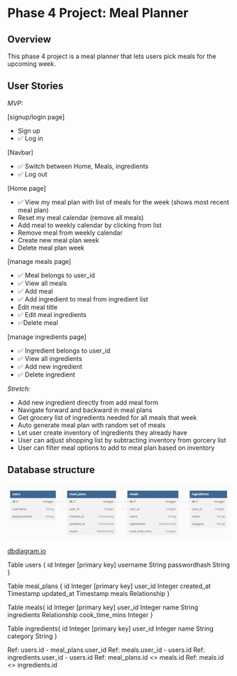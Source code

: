# Phase 4 Project: Meal Planner

## Overview

This phase 4 project is a meal planner that lets users pick meals for the upcoming week.

## User Stories

*MVP:*

[signup/login page]

- Sign up
- ✅ Log in

[Navbar]

- ✅ Switch between Home, Meals, ingredients
- ✅ Log out

[Home page]

- ✅ View my meal plan with list of meals for the week (shows most recent meal plan)
- Reset my meal calendar (remove all meals)
- Add meal to weekly calendar by clicking from list
- Remove meal from weekly calendar
- Create new meal plan week
- Delete meal plan week

[manage meals page]

- ✅ Meal belongs to user_id
- ✅ View all meals
- ✅ Add meal
- ✅ Add ingredient to meal from ingredient list
- Edit meal title
- ✅ Edit meal ingredients
- ✅Delete meal

[manage ingredients page]

- ✅ Ingredient belongs to user_id
- ✅ View all ingredients
- ✅ Add new ingredient
- ✅ Delete ingredient

*Stretch:*

- Add new ingredient directly from add meal form
- Navigate forward and backward in meal plans
- Get grocery list of ingredients needed for all meals that week
- Auto generate meal plan with random set of meals
- Let user create inventory of ingredients they already have
- User can adjust shopping list by subtracting inventory from gorcery list
- User can filter meal options to add to meal plan based on inventory

## Database structure

![Alt text](database-diagram.jpg)

[dbdiagram.io](https://dbdiagram.io/d)

Table users {
  id Integer [primary key]
  username String
  passwordhash String
}

Table meal_plans {
  id Integer [primary key]
  user_id Integer
  created_at Timestamp
  updated_at Timestamp
  meals Relationship
}

Table meals{
  id Integer [primary key]
  user_id Integer
  name String
  ingredients Relationship
  cook_time_mins Integer
}

Table ingredients{
  id Integer [primary key]
  user_id Integer
  name String
  category String
}

Ref: users.id - meal_plans.user_id
Ref: meals.user_id - users.id
Ref: ingredients.user_id - users.id
Ref: meal_plans.id <> meals.id
Ref: meals.id <> ingredients.id
